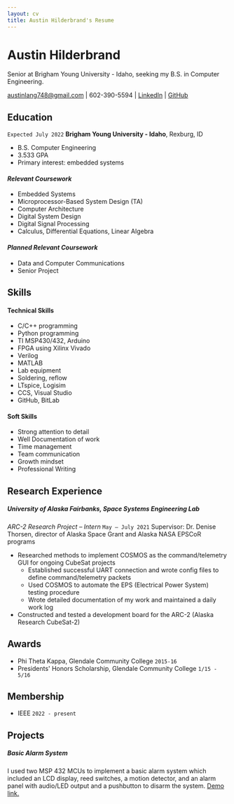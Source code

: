 ```yaml
---
layout: cv
title: Austin Hilderbrand's Resume
---
```

# Austin Hilderbrand
Senior at Brigham Young University - Idaho, seeking my B.S. in Computer Engineering.

<div id="webaddress">
  <a href="austinlang748@gmail.com">austinlang748@gmail.com</a>
| <body>602-390-5594</body>
| <a href="www.linkedin.com/in/austin-hilderbrand">LinkedIn</a>
| <a href="https://github.com/austinlang748/HILDERBRAND-Resume">GitHub</a>
</div>

<!-- https://www.monique.tech/the-art-of-markdown -->

## Education

`Expected July 2022`
__Brigham Young University - Idaho__, Rexburg, ID

- B.S. Computer Engineering
- 3.533 GPA
- Primary interest: embedded systems

#### _Relevant Coursework_
- Embedded Systems
- Microprocessor-Based System Design (TA)
- Computer Architecture
- Digital System Design
- Digital Signal Processing
- Calculus, Differential Equations, Linear Algebra

#### _Planned Relevant Coursework_
- Data and Computer Communications
- Senior Project

## Skills

#### Technical Skills
- C/C++ programming
- Python programming
- TI MSP430/432, Arduino
- FPGA using Xilinx Vivado
- Verilog
- MATLAB
- Lab equipment
- Soldering, reflow
- LTspice, Logisim
- CCS, Visual Studio
- GitHub, BitLab

#### Soft Skills
- Strong attention to detail
- Well Documentation of work
- Time management
- Team communication
- Growth mindset
- Professional Writing

## Research Experience
##### University of Alaska Fairbanks, Space Systems Engineering Lab
_ARC-2 Research Project – Intern_ `May – July 2021`
Supervisor: Dr. Denise Thorsen, director of Alaska Space Grant and Alaska NASA EPSCoR programs
- Researched methods to implement COSMOS as the command/telemetry GUI for ongoing CubeSat projects
  - Established successful UART connection and wrote config files to define command/telemetry packets
  - Used COSMOS to automate the EPS (Electrical Power System) testing procedure
  - Wrote detailed documentation of my work and maintained a daily work log
- Constructed and tested a development board for the ARC-2 (Alaska Research CubeSat-2)

## Awards
- Phi Theta Kappa, Glendale Community College `2015-16`
- Presidents' Honors Scholarship, Glendale Community College `1/15 - 5/16`

## Membership
- IEEE `2022 - present`

## Projects
##### _Basic Alarm System_
I used two MSP 432 MCUs to implement a basic alarm system which included an LCD display, reed switches, a motion detector, and an alarm panel with audio/LED output and a pushbutton to disarm the system. 
<a href="https://youtu.be/qsIFYUsIhj8">Demo link.</a>

<!-- ### Footer

Last updated: May 2013 -->


